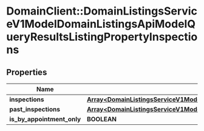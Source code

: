 # DomainClient::DomainListingsServiceV1ModelDomainListingsApiModelQueryResultsListingPropertyInspections

## Properties
Name | Type | Description | Notes
------------ | ------------- | ------------- | -------------
**inspections** | [**Array&lt;DomainListingsServiceV1ModelDomainListingsApiModelQueryResultsListingInspection&gt;**](DomainListingsServiceV1ModelDomainListingsApiModelQueryResultsListingInspection.md) |  | [optional] 
**past_inspections** | [**Array&lt;DomainListingsServiceV1ModelDomainListingsApiModelQueryResultsListingInspection&gt;**](DomainListingsServiceV1ModelDomainListingsApiModelQueryResultsListingInspection.md) |  | [optional] 
**is_by_appointment_only** | **BOOLEAN** |  | [optional] 


